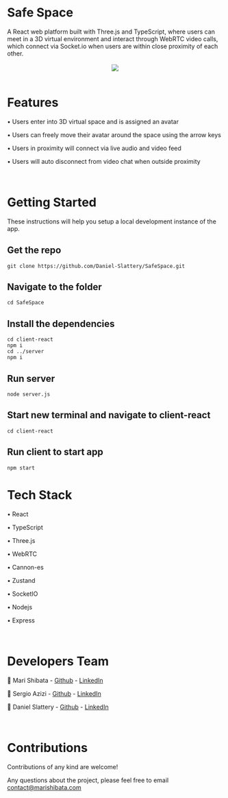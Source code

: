 <h1 id='title'>Safe Space</h1>
A React web platform built with Three.js and TypeScript, where users can meet in a 3D virtual environment and interact through WebRTC video calls, which connect via Socket.io when users are within close proximity of each other.

<br>
<br>

<div style="text-align:center"><img src="client-react/public/videoCapture.gif" /></div>

<br>
<h1>Features</h1>

• Users enter into 3D virtual space and is assigned an avatar

• Users can freely move their avatar around the space using the arrow keys

• Users in proximity will connect via live audio and video feed

• Users will auto disconnect from video chat when outside proximity

<br>
<h1 id='getting-started'>Getting Started</h1>

These instructions will help you setup a local development instance of the app.

<h2 id='clone'>Get the repo</h2>

```
git clone https://github.com/Daniel-Slattery/SafeSpace.git
```

<h2 >Navigate to the folder</h2>

```
cd SafeSpace
```

<h2>Install the dependencies</h2>

```
cd client-react
npm i
cd ../server
npm i
```

<h2>Run server</h2>

```
node server.js
```

<h2>Start new terminal and navigate to client-react</h2>

```
cd client-react
```

<h2>Run client to start app</h2>

```
npm start
```


<h1>Tech Stack</h1>

• React

• TypeScript

• Three.js

• WebRTC

• Cannon-es

• Zustand

• SocketIO

• Nodejs

• Express

<br>

<h1>Developers Team</h1>

😬 Mari Shibata - [Github](https://github.com/marishibata) - [LinkedIn](https://www.linkedin.com/in/shibatamari/)

😬 Sergio Azizi - [Github](ttps://github.com/arcaneCheco) - [LinkedIn](https://www.linkedin.com/in/sergio-azizi/)

😬 Daniel Slattery - [Github](https://github.com/Daniel-Slattery) - [LinkedIn](https://www.linkedin.com/in/daniel-s-dev/)


<br>

<h1 id='contributions'>Contributions</h1>
Contributions of any kind are welcome!

Any questions about the project, please feel free to email contact@marishibata.com